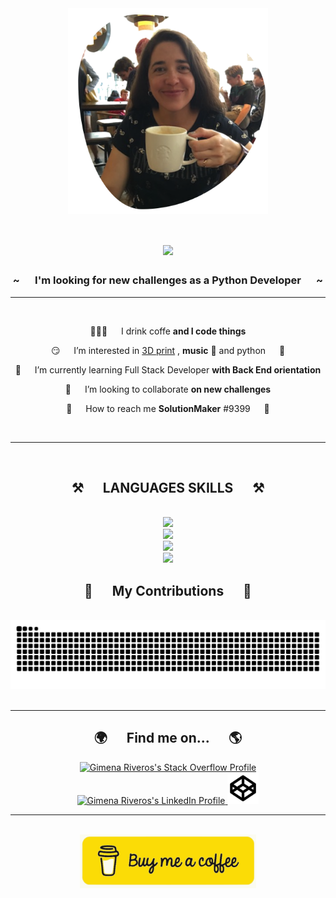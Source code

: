 <div align="center" >
   <img src="https://raw.githubusercontent.com/Gimena-Riveros/AllYouNeedIs.../main/AboutMe/photoReadmeGitHubMini_withoutBkGrN.png" align="center" width="320" />
   
</div>
<h1 align="center">
      <img src="https://readme-typing-svg.herokuapp.com?font=Fira+Code&weight=500&size=38&duration=4000&pause=700&color=1ED6A6&center=true&vCenter=true&random=false&width=500&height=60&lines=Hi+there!+%F0%9F%91%8B;I'm+Gimena+Riveros+%F0%9F%91%A9%F0%9F%8F%BB%E2%80%8D%F0%9F%92%BB" width="500" />
</h1>
<div>
   <h3 align="center"> ~ &emsp; I'm looking for new challenges as a Python Developer &emsp; ~</h3>
   <hr> <br>
</div>

<div align="center" size="20px">
   
  👩🏻‍💻 &emsp; I drink coffe **and I code things**  

  😏 &emsp; I’m interested in <a href="https://instagram.com/design_house_3d?utm_medium=copy_link" target="_blank" > 3D print</a> , **music** 🎹 and python &emsp; 🐍 

  🌱 &emsp; I’m currently learning Full Stack Developer **with Back End orientation** 

  🔭 &emsp; I’m looking to collaborate **on new challenges**

  👾 &emsp; How to reach me **SolutionMaker** #9399 &emsp; 🖖 
</div>
<br> <hr> <br>
<h2 align="center"> ⚒️ &emsp; LANGUAGES SKILLS &emsp; ⚒ </h2>
<br/>
<div align="center"> 
   <img src="https://skillicons.dev/icons?i=react,bootstrap,html,css,vscode,github,figma,tailwind,git,eclipse,js,stackoverflow,sqlite,regex&perline=7" />
   <br>
   <img src="https://skillicons.dev/icons?i=nodejs,python,angular,typescript,postgres,firebase,flask,mongodb,java,django&perline=5" />
   <br>
   <img src="https://skillicons.dev/icons?i=mysql,c,codepen&perline=3" />
   <br>
   <img src="https://skillicons.dev/icons?i=linux&perline=1" />
   <br>
</div>

<div align="center">
  <h2>🐍 &emsp; My Contributions &emsp; 🐍</h2>
  <br>
    <img alt="snake eating my contributions" src="https://raw.githubusercontent.com/Gimena-Riveros/Gimena-Riveros/57f5b5da471d5289bc482a7a09461fa727397840/github-contribution-grid-snake.svg" />
<br/>
</div>


<br> 
<hr>
<h2 align="center">🌍 &emsp; Find me on... &emsp; 🌎 </h2>
<div align="center">

  <a href="https://stackoverflow.com/users/20037931/solution-maker?tab=profile">
    <img src="https://www.vectorlogo.zone/logos/stackoverflow/stackoverflow-icon.svg" alt="Gimena Riveros's Stack Overflow Profile" height="50" width="50">
  </a>
  
  <a href="https://www.linkedin.com/" target="blank">
    <img src="https://www.vectorlogo.zone/logos/linkedin/linkedin-icon.svg" alt="Gimena Riveros's LinkedIn Profile" height="50" width="50">
  </a>

  <a href="https://codepen.io/gimena-riveros" target="_blank" >
       <img src="https://raw.githubusercontent.com/Gimena-Riveros/AllYouNeedIs.../77e1cb1e8906619bdde0403d6ac77afc6a6d254b/Logos/codepen.svg" alt="Gimena Riveros's Codeopen Profile" height="50" width="50" target="_blank">
   </a>
</div>

<!---
<hr> <br>
<h3 align="center">Visit count    👀</h3>
<hr>
<div align="center">
   <img src="https://profile-counter.glitch.me/{Gimena-Riveros}/count.svg" alt="GimenaRiveros :: Visitor's Count" />
</div>
<br/><br/>
--->
<hr/>

<br/>
<div align="center">
   <a href='https://www.buymeacoffee.com/designhouse3d' target='_blank'><img height='86' style='border:0px;height:86px;' src='https://raw.githubusercontent.com/Gimena-Riveros/AllYouNeedIs.../ef92a5e6a6da253fa12a92d5bfb8dcb4c59407c8/Logos/buymeacoffee.svg' border='0' alt='Buy Me a Coffee at buymeacoffee.com' />
   </a>
</div>
<!---
Gimena-Riveros/Gimena-Riveros is a ✨ special ✨ repository because its `README.md` (this file) appears on your GitHub profile.
You can click the Preview link to take a look at your changes.
--->
